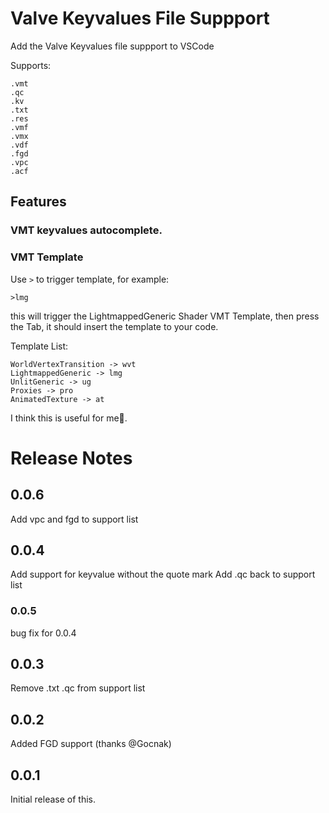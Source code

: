 # Valve Keyvalues File Suppport

Add the Valve Keyvalues file suppport to VSCode

Supports:
```
.vmt
.qc
.kv
.txt
.res
.vmf
.vmx
.vdf
.fgd
.vpc
.acf
```

## Features

### VMT keyvalues autocomplete.

### VMT Template

Use ```>``` to trigger template, for example: 
```
>lmg
```
this will trigger the LightmappedGeneric Shader VMT Template, then press the Tab, it should insert the template to your code.

Template List:
```
WorldVertexTransition -> wvt
LightmappedGeneric -> lmg
UnlitGeneric -> ug
Proxies -> pro
AnimatedTexture -> at
```

I think this is useful for me🤔.

# Release Notes
## 0.0.6
Add vpc and fgd to support list
## 0.0.4
Add support for keyvalue without the quote mark
Add .qc back to support list
### 0.0.5
bug fix for 0.0.4

## 0.0.3
Remove .txt .qc from support list

## 0.0.2

Added FGD support (thanks @Gocnak)

## 0.0.1

Initial release of this.